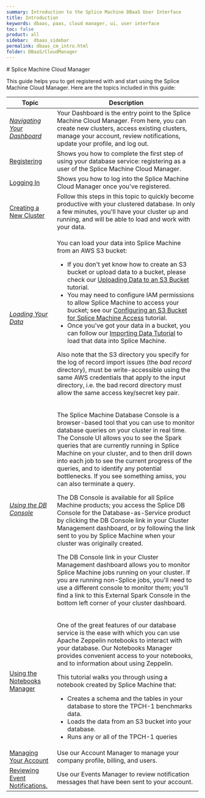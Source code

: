 ```yaml
---
summary: Introduction to the Splice Machine DBaaS User Interface
title: Introduction
keywords: dbaas, paas, cloud manager, ui, user interface
toc: false
product: all
sidebar:  dbaas_sidebar
permalink: dbaas_cm_intro.html
folder: DBaaS/CloudManager
---
```

<section>
<div class="TopicContent" data-swiftype-index="true" markdown="1">
# Splice Machine Cloud Manager

This guide helps you to get registered with and start using the Splice
Machine Cloud Manager. Here are the topics included in this guide:

<table>
            <col />
            <col />
            <thead>
                <tr>
                    <th>Topic</th>
                    <th>Description</th>
                </tr>
            </thead>
            <tbody>
                <tr>
                    <td><em><a href="dbaas_cm_dashboard.html">Navigating Your Dashboard</a></em></td>
                    <td>Your <span class="ConsoleLink">Dashboard</span> is the entry point to the Splice Machine Cloud Manager. From here, you can create new clusters, access existing clusters, manage your account, review notifications, update your profile, and log out.</td>
                </tr>
                <tr>
                    <td class="ItalicFont"><a href="dbaas_cm_registration.html">Registering</a>
                    </td>
                    <td>Shows you how to complete the first step of using your database service: registering as a user of the Splice Machine Cloud Manager.</td>
                </tr>
                <tr>
                    <td class="ItalicFont"><a href="dbaas_cm_login.html">Logging In</a>
                    </td>
                    <td>Shows you how to log into the Splice Machine Cloud Manager once you've registered.</td>
                </tr>
                <tr>
                    <td class="ItalicFont"><a href="dbaas_cm_initialstartup.html">Creating a New Cluster</a>
                    </td>
                    <td>Follow this steps in this topic to quickly become productive with your clustered database. In only a few minutes, you'll have your cluster up and running, and will be able to load and work with your data.</td>
                </tr>
                <tr>
                    <td><em><a href="tutorials_ingest_importoverview.html">Loading Your Data</a></em></td>
                    <td>
                        <p>You can load your data into Splice Machine from an AWS S3 bucket:</p>
                        <ul>
                            <li>If you don't yet know how to create an S3 bucket or upload data to a bucket, please check our <a href="tutorials_ingest_uploadtos3.html">Uploading Data to an S3 Bucket</a> tutorial.</li>
                            <li>You may need to configure IAM permissions to allow Splice Machine to access your bucket; see our <a href="tutorials_ingest_configures3.html">Configuring an S3 Bucket for Splice Machine Access</a> tutorial.</li>
                            <li>Once you've got your data in a bucket, you can follow our <a href="tutorials_ingest_importoverview.html">Importing Data Tutorial</a> to load that data into Splice Machine.</li>
                        </ul>
                        <p>Also note that the S3 directory you specify for the log of record import issues (the <em>bad record</em> directory), must be write-accessible using the same AWS credentials that apply to the input directory, i.e. the bad record directory must allow the same access key/secret key pair.</p>
                    </td>
                </tr>
                <tr>
                    <td><em><a href="dbconsole_intro.html">Using the DB Console</a></em></td>
                    <td>
                        <p>The <span class="ConsoleLink">Splice Machine Database Console</span> is a browser-based tool that you can use to monitor database queries on your cluster in real time. The Console UI allows you to see the Spark queries that are currently running in Splice Machine on your cluster, and to then drill down into each job to see the current progress of the queries, and to identify any potential bottlenecks. If you see something amiss, you can also terminate a query.</p>
						<p>The DB Console is available for all Splice Machine products; you access the Splice DB Console for the Database-as-Service product by clicking the <span class="ConsoleLink">DB Console</span> link in your Cluster Management dashboard, or by following the link sent to you by Splice Machine when your cluster was originally created.</p>
						<p class="noteIcon">The <span class="ConsoleLink">DB Console</span> link in your Cluster Management dashboard allows you to monitor Splice Machine jobs running on your cluster. If you are running non-Splice jobs, you'll need to use a different console to monitor them; you'll find a link to this <span class="ConsoleLink">External Spark Console</span> in the bottom left corner of your cluster dashboard.</p>
                    </td>
                </tr>
                <tr>
                    <td class="ItalicFont"><a href="dbaas_zep_intro.html">Using the Notebooks Manager</a>
                    </td>
                    <td>
                        <p>One of the great features of our database service is the ease with which you can use Apache Zeppelin notebooks to interact with your database. Our <span class="ConsoleLink">Notebooks Manager</span> provides convenient access to your notebooks, and to information about using Zeppelin.</p>
                        <p>This tutorial walks you through using a notebook created by Splice Machine that:</p>
                        <ul>
                            <li>Creates a schema and the tables in your database to store the TPCH-1 benchmarks data.</li>
                            <li>Loads the data from an S3 bucket into your database.</li>
                            <li>Runs any or all of the TPCH-1 queries</li>
                        </ul>
                    </td>
                </tr>
                <tr>
                    <td class="ItalicFont"><a href="dbaas_cm_acctmanage.html">Managing Your Account</a>
                    </td>
                    <td>Use our Account Manager to manage your company profile, billing, and users.</td>
                </tr>
                <tr>
                    <td class="ItalicFont"><a href="dbaas_cm_eventsmgr.html">Reviewing Event Notifications.</a>
                    </td>
                    <td>Use our Events Manager to review notification messages that have been sent to your account.</td>
                </tr>
            </tbody>
        </table>
</div>
</section>
